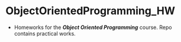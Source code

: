 # ObjectOrientedProgramming_HW
- Homeworks for the ***Object Oriented Programming*** course. Repo contains practical works.
